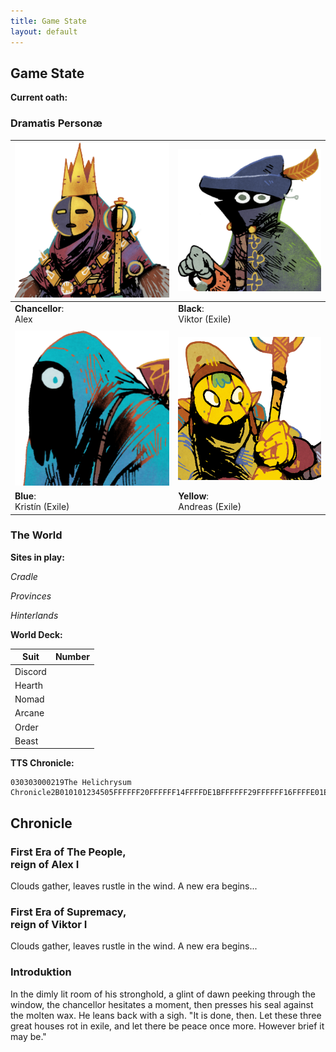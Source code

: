 ```yaml
---
title: Game State
layout: default
---
```


## Game State

**Current oath:**

<span id="oath" />

### Dramatis Personæ

|<img src="assets/images/chancellor-portrait.jpg" class="portrait"/>|<img src="assets/images/black-portrait.png"  class="portrait"/>|
|---|---|
|**Chancellor**: <br />Alex|**Black**: <br />Viktor (Exile)|
| | |
|<img src="assets/images/blue-portrait.png"  class="portrait"/>|<img src="assets/images/yellow-portrait.png" class="portrait"/>|
|**Blue**:<br />Kristín (Exile)| **Yellow**: <br /> Andreas (Exile) |

### The World

**Sites in play:**

_Cradle_
<span id="site1" />
<span id="site2" />

_Provinces_
<span id="site3" />
<span id="site4" />
<span id="site5" />

_Hinterlands_
<span id="site6" />
<span id="site7" />
<span id="site8" />

**World Deck:** 

|Suit|Number|
|---|---|
|<span class="number"/> Discord| <span class="counter" data-imgsrc="assets/images/suit-discord.png" ></span>|
|<span class="number"/> Hearth| <span class="counter" data-imgsrc="assets/images/suit-hearth.png" ></span>|
|<span class="number"/> Nomad| <span class="counter" data-imgsrc="assets/images/suit-nomad.png" ></span>|
|<span class="number"/> Arcane| <span class="counter" data-imgsrc="assets/images/suit-arcane.png" ></span>|
|<span class="number"/> Order| <span class="counter" data-imgsrc="assets/images/suit-order.png" ></span>|
|<span class="number"/> Beast| <span class="counter" data-imgsrc="assets/images/suit-beast.png" ></span>|

**TTS Chronicle:**
```
030303000219The Helichrysum Chronicle2B010101234505FFFFFF20FFFFFF14FFFFDE1BFFFFFF29FFFFFF16FFFFE01EFFFFFF1FFFFFFF3B0624182B0E2629D61ED31D15D51309522F201C3521001FD2D42819C30B1632AD0F342233C125089810010D112C121A0507042314270AB717312D30062A1B2E0C030212E9DBDCEAE8E7E4DFDADDEDE2E6ECE3E5E1EB000105ARman
```

## Chronicle

### First Era of The People, <br/> reign of Alex I
Clouds gather, leaves rustle in the wind. A new era begins...

### First Era of Supremacy, <br/> reign of Viktor I
Clouds gather, leaves rustle in the wind. A new era begins...

### Introduktion

In the dimly lit room of his stronghold, a glint of dawn peeking through the window, the chancellor hesitates a moment, then presses his seal against the molten wax. He leans back with a sigh. "It is done, then. Let these three great houses rot in exile, and let there be peace once more. However brief it may be."

